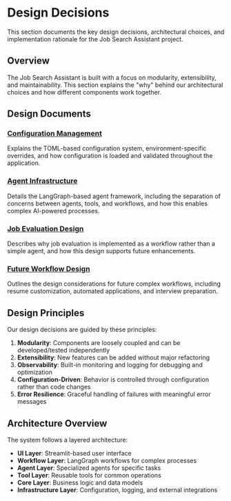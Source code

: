 # Design Decisions

This section documents the key design decisions, architectural choices, and implementation rationale for the Job Search Assistant project.

## Overview

The Job Search Assistant is built with a focus on modularity, extensibility, and maintainability. This section explains the "why" behind our architectural choices and how different components work together.

## Design Documents

### [Configuration Management](configuration.md)
Explains the TOML-based configuration system, environment-specific overrides, and how configuration is loaded and validated throughout the application.

### [Agent Infrastructure](agent-infrastructure.md)
Details the LangGraph-based agent framework, including the separation of concerns between agents, tools, and workflows, and how this enables complex AI-powered processes.

### [Job Evaluation Design](job-evaluation-design.md)
Describes why job evaluation is implemented as a workflow rather than a simple agent, and how this design supports future enhancements.

### [Future Workflow Design](future-workflows.md)
Outlines the design considerations for future complex workflows, including resume customization, automated applications, and interview preparation.

## Design Principles

Our design decisions are guided by these principles:

1. **Modularity**: Components are loosely coupled and can be developed/tested independently
2. **Extensibility**: New features can be added without major refactoring
3. **Observability**: Built-in monitoring and logging for debugging and optimization
4. **Configuration-Driven**: Behavior is controlled through configuration rather than code changes
5. **Error Resilience**: Graceful handling of failures with meaningful error messages

## Architecture Overview

The system follows a layered architecture:

- **UI Layer**: Streamlit-based user interface
- **Workflow Layer**: LangGraph workflows for complex processes
- **Agent Layer**: Specialized agents for specific tasks
- **Tool Layer**: Reusable tools for common operations
- **Core Layer**: Business logic and data models
- **Infrastructure Layer**: Configuration, logging, and external integrations
